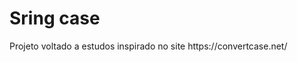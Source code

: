<html lang ="pt-br">	
<head>
  <meta charset= "UTF-8">
  </head>	
<body>		<body>	
  <h1> Sring case</h1>


  <p> Projeto voltado a estudos inspirado no site https://convertcase.net/ </p>


<!-- <img src= "https://github.com/RayaneGomes97/Imagens/blob/master/aleatorias/geradorsenha.png"> -->

</body></html>
